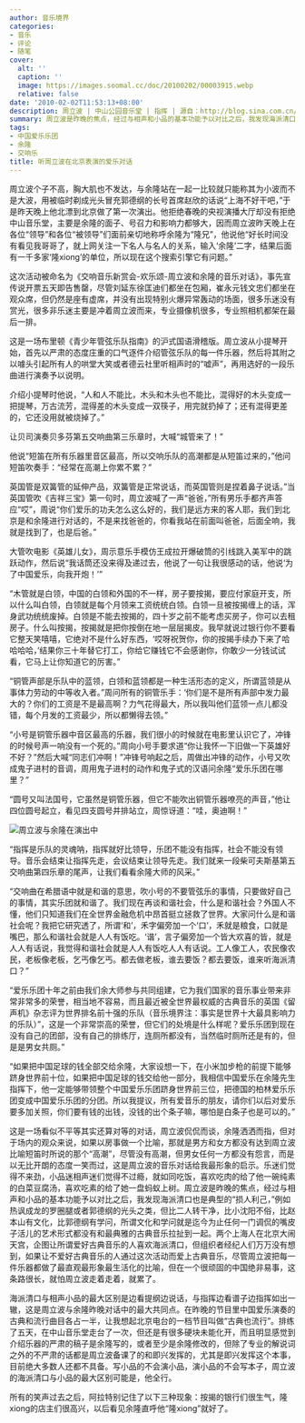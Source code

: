 ```yaml
---
author: 音乐境界
categories:
- 音乐
- 评论
- 随笔
cover:
  alt: ''
  caption: ''
  image: https://images.soomal.cc/doc/20100202/00003915.webp
  relative: false
date: '2010-02-02T11:53:13+08:00'
description: 周立波 | 中山公园音乐堂 | 指挥 | 源自：http://blog.sina.com.cn/yyjj | 版权：转载 |  平均/总评分：08.75/105
summary: 周立波是昨晚的焦点，经过与相声和小品的基本功能予以对比之后，我发现海派清口也是典型的“损人利己，”例如热讽成龙的罗圈腿或者郭德纲的光头之类，但比二人转干净，比小沈阳不俗，比赵本山有文化，比郭德纲有学问，所谓文化和学问就是迄今为止任何一门调侃的嘴皮子活儿的艺术形式都没有和最典雅的古典音乐拉扯到一起……
tags:
- 中国爱乐乐团
- 余隆
- 交响乐
title: 听周立波在北京表演的爱乐对话
---
```


周立波个子不高，胸大肌也不发达，与余隆站在一起一比较就只能称其为小波而不是大波，用被临时剃成光头冒充郭德纲的长号首席赵欣的话说“上海不好干吧，”于是昨天晚上他北漂到北京做了第一次演出。他拒绝春晚的央视演播大厅却没有拒绝中山音乐堂，主要是余隆的面子、号召力和影响力都够大，因而周立波昨天晚上在各位“领导”和各位“被领导”们面前亲切地称呼余隆为“隆兄”，他说他“好长时间没有看见我哥哥了，就上网关注一下名人与名人的关系，输入‘余隆’二字，结果后面有一千多家‘隆xiong’的单位，所以现在这个搜索引擎它有问题。”

这次活动被命名为《交响音乐新赏会-欢乐颂-周立波和余隆的音乐对话》，事先宣传说开票五天即告售罄，尽管刘延东徐匡迪们都坐在包厢，崔永元钱文忠们都坐在观众席，但仍然是座有虚席，并没有出现特别火爆异常轰动的场面，很多乐迷没有赏光，很多非乐迷主要是冲着周立波而来，专业摄像机很多，专业照相机都架在最后一排。

这是一场布里顿《青少年管弦乐队指南》的沪式国语滑稽版。周立波从小提琴开始，首先以严肃的态度庄重的口气逐件介绍管弦乐队的每一件乐器，然后将其附之以噱头引起所有人的哄堂大笑或者德云社里听相声时的“嘘声”，再用选好的一段乐曲进行演奏予以说明。

介绍小提琴时他说，“人和人不能比，木头和木头也不能比，混得好的木头变成一把提琴，万古流芳，混得差的木头变成一双筷子，用完就扔掉了；还有混得更差的，它还没用就被烧掉了。”

让贝司演奏贝多芬第五交响曲第三乐章时，大喊“城管来了！”

他说“短笛在所有乐器里音区最高，所以交响乐队的高潮都是从短笛过来的，”他问短笛吹奏手：“经常在高潮上你累不累？”

英国管是双簧管的延伸产品，双簧管是正常说话，而英国管则是捏着鼻子说话。”当英国管吹《吉祥三宝》第一句时，周立波喊了一声“爸爸，”所有男乐手都齐声答应“哎”，周说“你们爱乐的功夫怎么这么好的，我们是远方来的客人耶，我们到北京是和余隆进行对话的，不是来找爸爸的，你看我站在前面叫爸爸，后面全响，我就是找到了，也是后爸。”

大管吹电影《英雄儿女》，周示意乐手模仿王成拉开爆破筒的引线跳入美军中的跳跃动作，然后说“我话筒还没来得及递过去，他说了一句让我很感动的话，他说‘为了中国爱乐，向我开炮！’”

“木管就是白领，中国的白领和外国的不一样，房子要按揭，要应付家庭开支，所以什么叫白领，白领就是每个月领来工资统统白领。白领一旦被按揭缠上的话，浑身武功统统废掉。白领是不能去按揭的，四十岁之前不能考虑买房子，你可以去租房子。什么叫按揭，按揭就是把你按倒在地一层层揭皮。我早就说过银行你不要看它整天笑嘻嘻，它绝对不是什么好东西，‘哎呀祝贺你，你的按揭手续办下来了哈哈哈哈，’结果你三十年替它打工，你给它赚钱它不会感谢你，你敢少一分钱试试看，它马上让你知道它的厉害。”

“铜管声部是乐队中的蓝领，白领和蓝领都是一种生活形态的定义，所谓蓝领是从事体力劳动的中等收入者。”周问所有的铜管乐手：‘你们是不是所有声部中发力最大的？你们的工资是不是最高啊？力气花得最大，所以我叫他们蓝领一点儿都没错，每个月发的工资最少，所以都懒得去领。”

“小号是铜管乐器中音区最高的乐器，我们很小的时候就在电影里认识它了，冲锋的时候号声一响没有一个死的。”周向小号手要求道“你让我怀一下旧做一下英雄好不好？”然后大喊“同志们冲啊！”冲锋号响起之后，周做出冲锋的动作，小号又吹成鬼子进村的音调，周用鬼子进村的动作和鬼子式的汉语问余隆“爱乐乐团在哪里？”

“圆号又叫法国号，它虽然是铜管乐器，但它不能吹出铜管乐器嘹亮的声音，”他让四位圆号起立，看见四支圆号并排站立，周惊讶道：“哇，奥迪啊！”

![周立波与余隆在演出中](https://images.soomal.cc/doc/20100202/00003914.webp)





“指挥是乐队的灵魂呐，指挥就好比领导，乐团不能没有指挥，社会不能没有领导。音乐会结束让指挥先走，会议结束让领导先走。我们就来一段柴可夫斯基第五交响曲第四乐章的尾声，让我们看看余隆大师的风采。”

“交响曲在希腊语中就是和谐的意思，吹小号的不要管弦乐的事情，只要做好自己的事情，其实乐团就和谐了。我们现在再谈和谐社会，什么是和谐社会？外国人不懂，他们只知道我们在全世界金融危机中昂首挺立拯救了世界。大家问什么是和谐社会呢？我把它研究透了，所谓‘和’，禾字偏旁加一个‘口’，禾就是粮食，口就是嘴巴，那么和谐社会就是人人有饭吃。‘谐’，言子偏旁加一个皆大欢喜的皆，就是人人有话说，我觉得和谐社会就是人人有饭吃人人有话说。工人像工人，农民像农民，老板像老板，乞丐像乞丐。都去做老板，谁去要饭？都去要饭，谁来听海派清口？”

“爱乐乐团十年之前由我们余大师参与共同组建，它为我们国家的音乐事业带来非常非常多的荣誉，相当地不容易，而且最近被全世界最权威的古典音乐的英国《留声机》杂志评为世界排名前十强的乐队（音乐境界注：事实是世界十大最具影响力的乐队）”，这是一个非常崇高的荣誉，但它们的处境是什么样呢？爱乐乐团到现在没有自己的团部，没有自己的排练厅，连厕所都没有，当然临时厕所还是有的，但是是男女共厕。”

“如果把中国足球的钱全部交给余隆，大家设想一下，在小米加步枪的前提下能够跻身世界前十位，如果把中国足球的钱交给他一部分，我相信中国爱乐在余隆先生指挥下，他一定能够带领整个中国爱乐乐团跻身世界前三位，把德国的柏林爱乐乐团变成中国爱乐乐团的分团。所以我提议，所有爱音乐的朋友，请你们以后对爱乐要多加关照，你们要有钱的出钱，没钱的出个条子嘛，哪怕是白条子也是可以的。”

这是一场看似不平等其实还算对等的对话，周立波侃侃而谈，余隆洒洒而指，但对于场内的观众来说，如果以房事做一个比喻，那就是男方和女方都没有达到周立波比喻短笛时所说的那个“高潮”，尽管没有高潮，但男女任何一方都没有怨言，而是以无比开朗的态度一笑而过，这是周立波的音乐对话给我最形象的启示。乐迷们觉得不来劲，小品迷相声迷们觉得不过瘾，就如同吃饭，喜欢吃肉的给了他一碗纯素的白菜豆腐汤，喜欢吃素的给了她一盘蚂蚁上树。周立波是昨晚的焦点，经过与相声和小品的基本功能予以对比之后，我发现海派清口也是典型的“损人利己，”例如热讽成龙的罗圈腿或者郭德纲的光头之类，但比二人转干净，比小沈阳不俗，比赵本山有文化，比郭德纲有学问，所谓文化和学问就是迄今为止任何一门调侃的嘴皮子活儿的艺术形式都没有和最典雅的古典音乐拉扯到一起。两个上海人在北京大闹天宫，企图让所谓爱好古典音乐的人喜欢海派清口，但组织者经纪人们万万没有想到，如果让不爱好古典音乐的人通过这次活动而爱上古典音乐，尽管周立波把每一件乐器都做了最直观最形象最生活化的比喻，但在一个很顽固的中国绝非易事，这条路很长，就怕周立波走着走着，就累了。

海派清口与相声小品的最大区别是边看提纲边说话，与指挥边看谱子边指挥如出一辙，这是周立波与余隆昨晚对话中的最大共同点。在昨晚的节目里中国爱乐演奏的古典和流行曲目各占一半，让我想起北京电台的一档节目叫做“古典也流行”。排练了五天，在中山音乐堂走台了一次，但还是有很多硬块未能化开，而且明显感觉到介绍乐器的严肃的稿子是余隆写的，或者至少是余隆修改的，但除了专业的解说词之外的不严肃的话都是周立波备课了的和即兴发挥的，尤其是即兴发挥这个本事，目前绝大多数人还都不具备。写小品的不会演小品，演小品的不会写本子，周立波的海派清口与小品的最大区别可能是，他全行。

所有的笑声过去之后，阿拉特别记住了以下三种现象：按揭的银行们很生气，隆xiong的店主们很高兴，以后看见余隆直呼他“隆xiong”就好了。